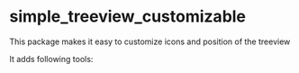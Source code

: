# simple_treeview_customizable
This package makes it easy to customize icons and position of the treeview

It adds following tools: